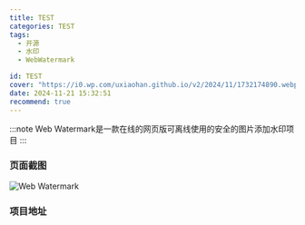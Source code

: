```yaml
---
title: TEST
categories: TEST
tags:
  - 开源
  - 水印
  - WebWatermark

id: TEST
cover: "https://i0.wp.com/uxiaohan.github.io/v2/2024/11/1732174890.webp"
date: 2024-11-21 15:32:51
recommend: true
---
```


:::note
Web Watermark是一款在线的网页版可离线使用的安全的图片添加水印项目
:::

### 页面截图

![Web Watermark](https://i0.wp.com/uxiaohan.github.io/v2/2024/11/1732174890.webp)
### 项目地址